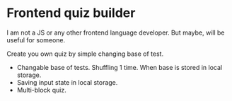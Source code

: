 # Frontend quiz builder
I am not a JS or any other frontend language developer.
But maybe, will be useful for someone.

Create you own quiz by simple changing base of test.

- Changable base of tests. Shuffling 1 time. When base is stored in local storage.
- Saving input state in local storage.
- Multi-block quiz.
